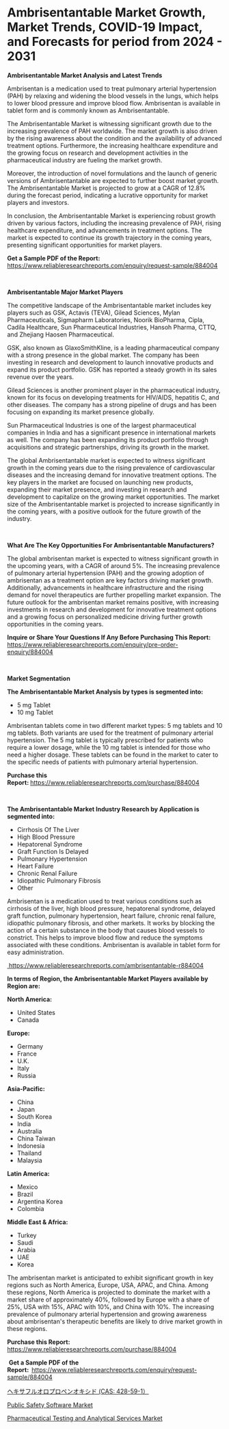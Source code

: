 <p><h1>Ambrisentantable Market Growth, Market Trends, COVID-19 Impact, and Forecasts for period from 2024 - 2031</h1></p><p><strong>Ambrisentantable Market Analysis and Latest Trends</strong></p>
<p><p>Ambrisentan is a medication used to treat pulmonary arterial hypertension (PAH) by relaxing and widening the blood vessels in the lungs, which helps to lower blood pressure and improve blood flow. Ambrisentan is available in tablet form and is commonly known as Ambrisentantable.</p><p>The Ambrisentantable Market is witnessing significant growth due to the increasing prevalence of PAH worldwide. The market growth is also driven by the rising awareness about the condition and the availability of advanced treatment options. Furthermore, the increasing healthcare expenditure and the growing focus on research and development activities in the pharmaceutical industry are fueling the market growth.</p><p>Moreover, the introduction of novel formulations and the launch of generic versions of Ambrisentantable are expected to further boost market growth. The Ambrisentantable Market is projected to grow at a CAGR of 12.8% during the forecast period, indicating a lucrative opportunity for market players and investors.</p><p>In conclusion, the Ambrisentantable Market is experiencing robust growth driven by various factors, including the increasing prevalence of PAH, rising healthcare expenditure, and advancements in treatment options. The market is expected to continue its growth trajectory in the coming years, presenting significant opportunities for market players.</p></p>
<p><strong>Get a Sample PDF of the Report:&nbsp;</strong> <a href="https://www.reliableresearchreports.com/enquiry/request-sample/884004">https://www.reliableresearchreports.com/enquiry/request-sample/884004</a></p>
<p>&nbsp;</p>
<p><strong>Ambrisentantable Major Market Players</strong></p>
<p><p>The competitive landscape of the Ambrisentantable market includes key players such as GSK, Actavis (TEVA), Gilead Sciences, Mylan Pharmaceuticals, Sigmapharm Laboratories, Noorik BioPharma, Cipla, Cadila Healthcare, Sun Pharmaceutical Industries, Hansoh Pharma, CTTQ, and Zhejiang Haosen Pharmaceutical.</p><p>GSK, also known as GlaxoSmithKline, is a leading pharmaceutical company with a strong presence in the global market. The company has been investing in research and development to launch innovative products and expand its product portfolio. GSK has reported a steady growth in its sales revenue over the years.</p><p>Gilead Sciences is another prominent player in the pharmaceutical industry, known for its focus on developing treatments for HIV/AIDS, hepatitis C, and other diseases. The company has a strong pipeline of drugs and has been focusing on expanding its market presence globally.</p><p>Sun Pharmaceutical Industries is one of the largest pharmaceutical companies in India and has a significant presence in international markets as well. The company has been expanding its product portfolio through acquisitions and strategic partnerships, driving its growth in the market.</p><p>The global Ambrisentantable market is expected to witness significant growth in the coming years due to the rising prevalence of cardiovascular diseases and the increasing demand for innovative treatment options. The key players in the market are focused on launching new products, expanding their market presence, and investing in research and development to capitalize on the growing market opportunities. The market size of the Ambrisentantable market is projected to increase significantly in the coming years, with a positive outlook for the future growth of the industry.</p></p>
<p>&nbsp;</p>
<p><strong>What Are The Key Opportunities For Ambrisentantable Manufacturers?</strong></p>
<p><p>The global ambrisentan market is expected to witness significant growth in the upcoming years, with a CAGR of around 5%. The increasing prevalence of pulmonary arterial hypertension (PAH) and the growing adoption of ambrisentan as a treatment option are key factors driving market growth. Additionally, advancements in healthcare infrastructure and the rising demand for novel therapeutics are further propelling market expansion. The future outlook for the ambrisentan market remains positive, with increasing investments in research and development for innovative treatment options and a growing focus on personalized medicine driving further growth opportunities in the coming years.</p></p>
<p><strong>Inquire or Share Your Questions If Any Before Purchasing This Report:</strong> <a href="https://www.reliableresearchreports.com/enquiry/pre-order-enquiry/884004">https://www.reliableresearchreports.com/enquiry/pre-order-enquiry/884004</a></p>
<p>&nbsp;</p>
<p><strong>Market Segmentation</strong></p>
<p><strong>The Ambrisentantable Market Analysis by types is segmented into:</strong></p>
<p><ul><li>5 mg Tablet</li><li>10 mg Tablet</li></ul></p>
<p><p>Ambrisentan tablets come in two different market types: 5 mg tablets and 10 mg tablets. Both variants are used for the treatment of pulmonary arterial hypertension. The 5 mg tablet is typically prescribed for patients who require a lower dosage, while the 10 mg tablet is intended for those who need a higher dosage. These tablets can be found in the market to cater to the specific needs of patients with pulmonary arterial hypertension.</p></p>
<p><strong>Purchase this Report:&nbsp;</strong><a href="https://www.reliableresearchreports.com/purchase/884004">https://www.reliableresearchreports.com/purchase/884004</a></p>
<p>&nbsp;</p>
<p><strong>The Ambrisentantable Market Industry Research by Application is segmented into:</strong></p>
<p><ul><li>Cirrhosis Of The Liver</li><li>High Blood Pressure</li><li>Hepatorenal Syndrome</li><li>Graft Function Is Delayed</li><li>Pulmonary Hypertension</li><li>Heart Failure</li><li>Chronic Renal Failure</li><li>Idiopathic Pulmonary Fibrosis</li><li>Other</li></ul></p>
<p><p>Ambrisentan is a medication used to treat various conditions such as cirrhosis of the liver, high blood pressure, hepatorenal syndrome, delayed graft function, pulmonary hypertension, heart failure, chronic renal failure, idiopathic pulmonary fibrosis, and other markets. It works by blocking the action of a certain substance in the body that causes blood vessels to constrict. This helps to improve blood flow and reduce the symptoms associated with these conditions. Ambrisentan is available in tablet form for easy administration.</p></p>
<p><a href="https://www.reliableresearchreports.com/ambrisentantable-r884004">&nbsp;https://www.reliableresearchreports.com/ambrisentantable-r884004</a></p>
<p><strong>In terms of Region, the Ambrisentantable Market Players available by Region are:</strong></p>
<p>
    <p> <strong> North America: </strong>
        <ul>
            <li>United States</li>
            <li>Canada</li>
        </ul>
        </p> 
    <p> <strong> Europe: </strong>
        <ul>
            <li>Germany</li>
            <li>France</li>
            <li>U.K.</li>
            <li>Italy</li>
            <li>Russia</li>
        </ul>
        </p> 
    <p> <strong> Asia-Pacific: </strong>
        <ul>
            <li>China</li>
            <li>Japan</li>
            <li>South Korea</li>
            <li>India</li>
            <li>Australia</li>
            <li>China Taiwan</li>
            <li>Indonesia</li>
            <li>Thailand</li>
            <li>Malaysia</li>
        </ul>
        </p> 
    <p> <strong> Latin America: </strong>
        <ul>
            <li>Mexico</li>
            <li>Brazil</li>
            <li>Argentina Korea</li>
            <li>Colombia</li>
        </ul>
        </p> 
    <p> <strong> Middle East & Africa: </strong>
        <ul>
            <li>Turkey</li>
            <li>Saudi</li>
            <li>Arabia</li>
            <li>UAE</li>
            <li>Korea</li>
        </ul>
    </p>
    </p>
<p><p>The ambrisentan market is anticipated to exhibit significant growth in key regions such as North America, Europe, USA, APAC, and China. Among these regions, North America is projected to dominate the market with a market share of approximately 40%, followed by Europe with a share of 25%, USA with 15%, APAC with 10%, and China with 10%. The increasing prevalence of pulmonary arterial hypertension and growing awareness about ambrisentan's therapeutic benefits are likely to drive market growth in these regions.</p></p>
<p><strong>Purchase this Report: </strong><a href="https://www.reliableresearchreports.com/purchase/884004">https://www.reliableresearchreports.com/purchase/884004</a></p>
<p>&nbsp;<strong>Get a Sample PDF of the Report:&nbsp;&nbsp;</strong><a href="https://www.reliableresearchreports.com/enquiry/request-sample/884004">https://www.reliableresearchreports.com/enquiry/request-sample/884004</a></p>
<p><strong></strong></p>
<p><p><a href="https://github.com/KenyonJohns/Market-Research-Report-List-1/blob/main/1328852178971.md">ヘキサフルオロプロペンオキシド (CAS: 428-59-1）</a></p><p><a href="https://github.com/KeeganBarrows2023/Market-Research-Report-List-2/blob/main/public-safety-software-market.md">Public Safety Software Market</a></p><p><a href="https://github.com/Alonsoolds3wq1d81czn8rbol/Market-Research-Report-List-3/blob/main/pharmaceutical-testing-and-analytical-services-market.md">Pharmaceutical Testing and Analytical Services Market</a></p></p>
